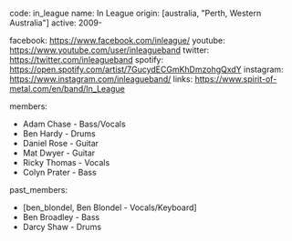 code: in_league
name: In League
origin: [australia, "Perth, Western Australia"]
active: 2009-

facebook: https://www.facebook.com/inleague/
youtube: https://www.youtube.com/user/inleagueband
twitter: https://twitter.com/inleagueband
spotify: https://open.spotify.com/artist/7GucydECGmKhDmzohgQxdY
instagram: https://www.instagram.com/inleagueband/
links: https://www.spirit-of-metal.com/en/band/In_League

members:
  - Adam Chase - Bass/Vocals
  - Ben Hardy - Drums
  - Daniel Rose - Guitar
  - Mat Dwyer - Guitar
  - Ricky Thomas - Vocals
  - Colyn Prater - Bass

past_members:
  - [ben_blondel, Ben Blondel - Vocals/Keyboard]
  - Ben Broadley - Bass
  - Darcy Shaw - Drums
